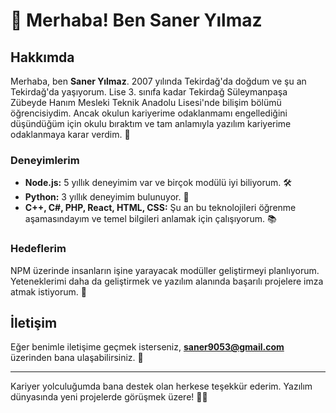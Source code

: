 # 👋 Merhaba! Ben Saner Yılmaz

## Hakkımda

Merhaba, ben **Saner Yılmaz**. 2007 yılında Tekirdağ'da doğdum ve şu an Tekirdağ'da yaşıyorum. Lise 3. sınıfa kadar Tekirdağ Süleymanpaşa Zübeyde Hanım Mesleki Teknik Anadolu Lisesi'nde bilişim bölümü öğrencisiydim. Ancak okulun kariyerime odaklanmamı engellediğini düşündüğüm için okulu bıraktım ve tam anlamıyla yazılım kariyerime odaklanmaya karar verdim. 🚀

### Deneyimlerim

- **Node.js:** 5 yıllık deneyimim var ve birçok modülü iyi biliyorum. 🛠️
- **Python:** 3 yıllık deneyimim bulunuyor. 🐍
- **C++, C#, PHP, React, HTML, CSS:** Şu an bu teknolojileri öğrenme aşamasındayım ve temel bilgileri anlamak için çalışıyorum. 📚

### Hedeflerim

NPM üzerinde insanların işine yarayacak modüller geliştirmeyi planlıyorum. Yeteneklerimi daha da geliştirmek ve yazılım alanında başarılı projelere imza atmak istiyorum. 🌟

## İletişim

Eğer benimle iletişime geçmek isterseniz, **saner9053@gmail.com** üzerinden bana ulaşabilirsiniz. 📩

---

Kariyer yolculuğumda bana destek olan herkese teşekkür ederim. Yazılım dünyasında yeni projelerde görüşmek üzere! 👨‍💻


